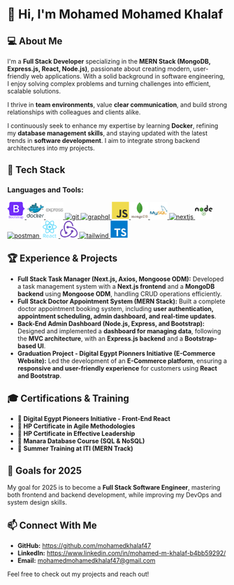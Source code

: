 # 👋 Hi, I'm Mohamed Mohamed Khalaf

## 💻 About Me
I'm a **Full Stack Developer** specializing in the **MERN Stack (MongoDB, Express.js, React, Node.js)**, passionate about creating modern, user-friendly web applications. With a solid background in software engineering, I enjoy solving complex problems and turning challenges into efficient, scalable solutions. 

I thrive in **team environments**, value **clear communication**, and build strong relationships with colleagues and clients alike.

I continuously seek to enhance my expertise by learning **Docker**, refining my **database management skills**, and staying updated with the latest trends in **software development**. I aim to integrate strong backend architectures into my projects.

## 🚀 Tech Stack
<h3 align="left">Languages and Tools:</h3>
<p align="left"> <a href="https://getbootstrap.com" target="_blank" rel="noreferrer"> <img src="https://raw.githubusercontent.com/devicons/devicon/master/icons/bootstrap/bootstrap-plain-wordmark.svg" alt="bootstrap" width="40" height="40"/> </a> <a href="https://www.docker.com/" target="_blank" rel="noreferrer"> <img src="https://raw.githubusercontent.com/devicons/devicon/master/icons/docker/docker-original-wordmark.svg" alt="docker" width="40" height="40"/> </a> <a href="https://expressjs.com" target="_blank" rel="noreferrer"> <img src="https://raw.githubusercontent.com/devicons/devicon/master/icons/express/express-original-wordmark.svg" alt="express" width="40" height="40"/> </a> <a href="https://git-scm.com/" target="_blank" rel="noreferrer"> <img src="https://www.vectorlogo.zone/logos/git-scm/git-scm-icon.svg" alt="git" width="40" height="40"/> </a> <a href="https://graphql.org" target="_blank" rel="noreferrer"> <img src="https://www.vectorlogo.zone/logos/graphql/graphql-icon.svg" alt="graphql" width="40" height="40"/> </a> <a href="https://developer.mozilla.org/en-US/docs/Web/JavaScript" target="_blank" rel="noreferrer"> <img src="https://raw.githubusercontent.com/devicons/devicon/master/icons/javascript/javascript-original.svg" alt="javascript" width="40" height="40"/> </a> <a href="https://www.mongodb.com/" target="_blank" rel="noreferrer"> <img src="https://raw.githubusercontent.com/devicons/devicon/master/icons/mongodb/mongodb-original-wordmark.svg" alt="mongodb" width="40" height="40"/> </a> <a href="https://www.mysql.com/" target="_blank" rel="noreferrer"> <img src="https://raw.githubusercontent.com/devicons/devicon/master/icons/mysql/mysql-original-wordmark.svg" alt="mysql" width="40" height="40"/> </a> <a href="https://nextjs.org/" target="_blank" rel="noreferrer"> <img src="https://cdn.worldvectorlogo.com/logos/nextjs-2.svg" alt="nextjs" width="40" height="40"/> </a> <a href="https://nodejs.org" target="_blank" rel="noreferrer"> <img src="https://raw.githubusercontent.com/devicons/devicon/master/icons/nodejs/nodejs-original-wordmark.svg" alt="nodejs" width="40" height="40"/> </a> <a href="https://postman.com" target="_blank" rel="noreferrer"> <img src="https://www.vectorlogo.zone/logos/getpostman/getpostman-icon.svg" alt="postman" width="40" height="40"/> </a> <a href="https://reactjs.org/" target="_blank" rel="noreferrer"> <img src="https://raw.githubusercontent.com/devicons/devicon/master/icons/react/react-original-wordmark.svg" alt="react" width="40" height="40"/> </a> <a href="https://redux.js.org" target="_blank" rel="noreferrer"> <img src="https://raw.githubusercontent.com/devicons/devicon/master/icons/redux/redux-original.svg" alt="redux" width="40" height="40"/> </a> <a href="https://tailwindcss.com/" target="_blank" rel="noreferrer"> <img src="https://www.vectorlogo.zone/logos/tailwindcss/tailwindcss-icon.svg" alt="tailwind" width="40" height="40"/> </a> <a href="https://www.typescriptlang.org/" target="_blank" rel="noreferrer"> <img src="https://raw.githubusercontent.com/devicons/devicon/master/icons/typescript/typescript-original.svg" alt="typescript" width="40" height="40"/> </a> </p>

## 🏆 Experience & Projects
-  **Full Stack Task Manager (Next.js, Axios, Mongoose ODM):** Developed a task management system with a **Next.js frontend** and a **MongoDB backend** using **Mongoose ODM**, handling CRUD operations efficiently.
-  **Full Stack Doctor Appointment System (MERN Stack):** Built a complete doctor appointment booking system, including **user authentication, appointment scheduling, admin dashboard, and real-time updates**.
-  **Back-End Admin Dashboard (Node.js, Express, and Bootstrap):** Designed and implemented a **dashboard for managing data**, following the **MVC architecture**, with an **Express.js backend** and a **Bootstrap-based UI**.
-  **Graduation Project - Digital Egypt Pionners Initiative (E-Commerce Website):** Led the development of an **E-Commerce platform**, ensuring a **responsive and user-friendly experience** for customers using **React and Bootstrap**.

## 🎓 Certifications & Training
- 📜 **Digital Egypt Pioneers Initiative - Front-End React**
- 📜 **HP Certificate in Agile Methodologies**
- 📜 **HP Certificate in Effective Leadership**
- 📜 **Manara Database Course (SQL & NoSQL)**
- 📜 **Summer Training at ITI (MERN Track)**

## 🎯 Goals for 2025
My goal for 2025 is to become a **Full Stack Software Engineer**, mastering both frontend and backend development, while improving my DevOps and system design skills.

## 📫 Connect With Me
- **GitHub:** https://github.com/mohamedkhalaf47
- **LinkedIn:** https://www.linkedin.com/in/mohamed-m-khalaf-b4bb59292/
- **Email:** mohamedmohamedkhalaf47@gmail.com

Feel free to check out my projects and reach out!
